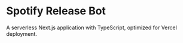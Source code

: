 # Spotify Release Bot

A serverless Next.js application with TypeScript, optimized for Vercel deployment.
